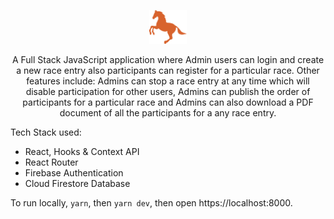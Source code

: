 <p align="center">
  <a href="https://prshnthrddy.com/">
    <img alt="race" src="public/horse-orange.svg" width="60" />
  </a>
</p>
<p align="center">
  A Full Stack JavaScript application where Admin users can login and create a new race entry also participants can register for a particular race. Other features include: Admins can stop a race entry at any time which will disable participation for other users, Admins can publish the order of participants for a particular race and Admins can also download a PDF document of all the participants for a any race entry.
</p>

Tech Stack used:
- React, Hooks & Context API
- React Router
- Firebase Authentication
- Cloud Firestore Database

To run locally, `yarn`, then `yarn dev`, then open https://localhost:8000.
